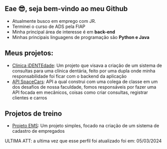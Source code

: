 ## Eae 😎, seja bem-vindo ao meu Github

- Atualmente busco em emprego com JR.
- Terminei o curso de ADS pela FIAP
- Minha principal área de interesse é em **back-end** 
- Minhas principais linguagens de programação são **Python e Java**

## Meus projetos:
- [Clinica iDENTEdade](https://github.com/jeffsdac/identidade): Um projeto que visava a criação de um sistema de consultas para uma clínica dentária, feito por uma dupla onde minha responsabilidade foi ficar com o backend da aplicação
- [API SpaceCars](https://github.com/KamillaLima/Global): API a qual construi com uma colega de classe em um dos desafios de nossa faculdade, fomos responsáveis por fazer uma API focada em mecânicos, coisas como criar consultas, registrar clientes e carros


## Projetos de treino
- [Projeto EMS](https://github.com/jeffsdac/ems-backend): Um projeto simples, focado na criação de um sistema de cadastro de empregados

ULTIMA ATT: a ultima vez que esse perfil foi atualizado foi em: 05/03/2024
<!--
**jeffsdac/jeffsdac** is a ✨ _special_ ✨ repository because its `README.md` (this file) appears on your GitHub profile.

Here are some ideas to get you started:

- 🔭 I’m currently working on ...
- 🌱 I’m currently learning ...
- 👯 I’m looking to collaborate on ...
- 🤔 I’m looking for help with ...
- 💬 Ask me about ...
- 📫 How to reach me: ...
- 😄 Pronouns: ...
- ⚡ Fun fact: ...
-->

